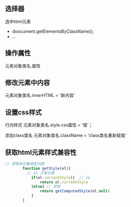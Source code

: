 ## 选择器
选中html元素
- doocument.getElementsByClassName();
- ...

## 操作属性 
元素对象类名.属性

## 修改元素中内容
元素对象类名.innerHTML = '新内容'

## 设置css样式
行内样式
    元素对象类名.style.css属性 = '值'；

添加class类名
    元素对象类名.className = 'class类名重新赋值'


## 获取html元素样式兼容性
~~~js 
// 获取样式兼容型问题
        function getStyle(el){
          // el 元素对象
            if(el.currentStyle){  // ie
                return el.currentStyle
            }else{ // 其他
                return getComputedStyle(el,null)
            }
        }


~~~

